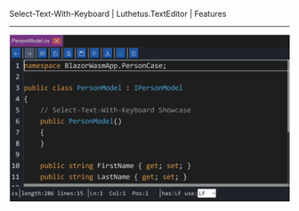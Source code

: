 Select-Text-With-Keyboard | Luthetus.TextEditor | Features

---

![features_Select-Text-With-Keyboard.gif](../../../Images/TextEditor/Gifs/features_Select-Text-With-Keyboard.gif)